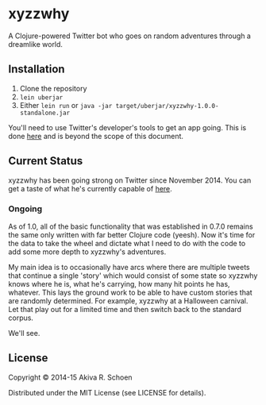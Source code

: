 # xyzzwhy

A Clojure-powered Twitter bot who goes on random adventures through a dreamlike world. 

## Installation

1. Clone the repository
2. `lein uberjar`
3. Either `lein run` or `java -jar target/uberjar/xyzzwhy-1.0.0-standalone.jar`

You'll need to use Twitter's developer's tools to get an app going. This is done [here](https://apps.twitter.com) and is beyond the scope of this document.

## Current Status

xyzzwhy has been going strong on Twitter since November 2014. You can get a taste of what he's currently capable of [here](https://twitter.com/xyzzwhy). 

### Ongoing

As of 1.0, all of the basic functionality that was established in 0.7.0 remains the same only written with far better Clojure code (yeesh). Now it's time for the data to take the wheel and dictate what I need to do with the code to add some more depth to xyzzwhy's adventures. 

My main idea is to occasionally have arcs where there are multiple tweets that continue a single 'story' which would consist of some state so xyzzwhy knows where he is, what he's carrying, how many hit points he has, whatever. This lays the ground work to be able to have custom stories that are randomly determined. For example, xyzzwhy at a Halloween carnival. Let that play out for a limited time and then switch back to the standard corpus. 

We'll see.

## License

Copyright © 2014-15 Akiva R. Schoen

Distributed under the MIT License (see LICENSE for details).
